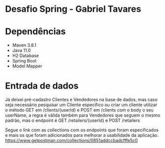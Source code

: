 # Desafio Spring - Gabriel Tavares 
# Dependências

- Maven 3.8.1
- Java 11.0
- H2 Database
- Spring Boot 
- Model Mapper

# Entrada de dados

Já deixei pré-cadastro Clientes e Vendedores na base de dados, mas caso seja necessário pesquisar um Cliente específico ou criar um cliente utilizar o método GET em /clients/{userId} e POST em /clients com o body o seu userName, a regra é válida também para Vendedores que seguem o mesmo padrão, mas o endpoint é GET /retailers/{userId} e POST /retailers

Segue o link com as collections com os endpoints que foram especificados e mais os que foram adicionados para melhorar a usabilidade da aplicação.
https://www.getpostman.com/collections/0851addccbadcfffe5c0
